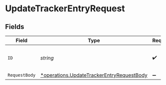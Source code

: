 # UpdateTrackerEntryRequest


## Fields

| Field                                                                                                 | Type                                                                                                  | Required                                                                                              | Description                                                                                           | Example                                                                                               |
| ----------------------------------------------------------------------------------------------------- | ----------------------------------------------------------------------------------------------------- | ----------------------------------------------------------------------------------------------------- | ----------------------------------------------------------------------------------------------------- | ----------------------------------------------------------------------------------------------------- |
| `ID`                                                                                                  | *string*                                                                                              | :heavy_check_mark:                                                                                    | N/A                                                                                                   | b3b6e2c2-1f2a-4e3b-9c1d-2a4b6e2c21f2                                                                  |
| `RequestBody`                                                                                         | [*operations.UpdateTrackerEntryRequestBody](../../models/operations/updatetrackerentryrequestbody.md) | :heavy_minus_sign:                                                                                    | N/A                                                                                                   |                                                                                                       |
